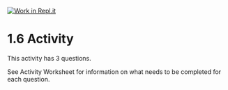 [![Work in Repl.it](https://classroom.github.com/assets/work-in-replit-14baed9a392b3a25080506f3b7b6d57f295ec2978f6f33ec97e36a161684cbe9.svg)](https://classroom.github.com/online_ide?assignment_repo_id=3304535&assignment_repo_type=AssignmentRepo)
# 1.6 Activity

This activity has 3 questions.  

See Activity Worksheet for information on what needs to be completed for each question.